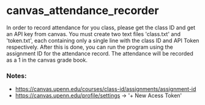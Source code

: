# canvas_attendance_recorder

In order to record attendance for you class, please get the class ID and get an API key from canvas. You must create two text files 'class.txt' and 'token.txt', each containing only a single line with the class ID and API Token respectively. After this is done, you can run the program using the assignment ID for the attendance record. The attendance will be recorded as a 1 in the canvas grade book.

### Notes:
* https://canvas.upenn.edu/courses/class-id/assignments/assignment-id
* https://canvas.upenn.edu/profile/settings -> '+ New Acess Token'
